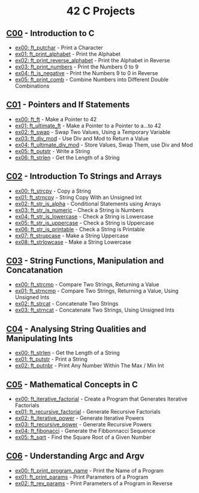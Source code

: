 <div align="center">

# 42 C Projects

</div>

## [C00](https://github.com/di-pokemon/piscine/tree/main/C00) - Introduction to C

- [ex00: ft_putchar](https://github.com/di-pokemon/piscine/blob/main/C00/ex00/ft_putchar.c) - Print a Character
- [ex01: ft_print_alphabet](https://github.com/di-pokemon/piscine/blob/main/C00/ex01/ft_print_alphabet.c) - Print the Alphabet
- [ex02: ft_print_reverse_alphabet](https://github.com/di-pokemon/piscine/blob/main/C00/ex02/ft_print_reverse_alphabet.c) - Print the Alphabet in Reverse
- [ex03: ft_print_numbers](https://github.com/di-pokemon/piscine/blob/main/C00/ex03/ft_print_numbers.c) - Print the Numbers 0 to 9
- [ex04: ft_is_negative](https://github.com/di-pokemon/piscine/blob/main/C00/ex04/ft_is_negative.c) - Print the Numbers 9 to 0 in Reverse
- [ex05: ft_print_comb](https://github.com/di-pokemon/piscine/blob/main/C00/ex05/ft_print_comb.c) - Combine Numbers into Different Double Combinations

## [C01](https://github.com/di-pokemon/piscine/tree/main/C01) - Pointers and If Statements

- [ex00: ft_ft](https://github.com/di-pokemon/piscine/tree/main/C01/ex00/ft_ft.c) - Make a Pointer to 42
- [ex01: ft_ultimate_ft](https://github.com/di-pokemon/piscine/tree/main/C01/ex01/ft_ultimate_ft.c) - Make a Pointer to a Pointer to a...to 42
- [ex02: ft_swap](https://github.com/di-pokemon/piscine/tree/main/C01/ex02/ft_swap.c) - Swap Two Values, Using a Temporary Variable
- [ex03: ft_div_mod](https://github.com/di-pokemon/piscine/tree/main/C01/ex03/ft_div_mod.c) - Use Div and Mod to Return a Value
- [ex04: ft_ultimate_div_mod](https://github.com/di-pokemon/piscine/tree/main/C01/ex04/ft_ultimate_div_mod.c) - Store Values, Swap Them, use Div and Mod
- [ex05: ft_putstr](https://github.com/di-pokemon/piscine/tree/main/C01/ex05/ft_putstr.c) - Write a String
- [ex06: ft_strlen](https://github.com/di-pokemon/piscine/tree/main/C01/ex06/ft_strlen.c) - Get the Length of a String

## [C02](https://github.com/di-pokemon/piscine/tree/main/C02) - Introduction To Strings and Arrays

- [ex00: ft_strcpy](https://github.com/di-pokemon/piscine/tree/main/C02/ex00/ft_strcpy.c) - Copy a String
- [ex01: ft_strncpy](https://github.com/di-pokemon/piscine/tree/main/C02/ex01/ft_strncpy.c) - String Copy With an Unsigned Int
- [ex02: ft_str_is_alpha](https://github.com/di-pokemon/piscine/tree/main/C02/ex02/ft_str_is_alpha.c) - Conditional Statements using Arrays
- [ex03: ft_str_is_numeric](https://github.com/di-pokemon/piscine/tree/main/C02/ex03/ft_str_is_numeric.c) - Check a String is Numbers
- [ex04: ft_str_is_lowercase](https://github.com/di-pokemon/piscine/tree/main/C02/ex04/ft_str_is_lowercase.c) - Check a String is Lowercase
- [ex05: ft_str_is_uppercase](https://github.com/di-pokemon/piscine/tree/main/C02/ex05/ft_str_is_uppercase.c) - Check a String is Uppercase
- [ex06: ft_str_is_printable](https://github.com/di-pokemon/piscine/tree/main/C02/ex06/ft_str_is_printable.c) - Check a String is Printable
- [ex07: ft_strupcase](https://github.com/di-pokemon/piscine/tree/main/C02/ex07/ft_strupcase.c) - Make a String Uppercase
- [ex08: ft_strlowcase](https://github.com/di-pokemon/piscine/tree/main/C02/ex08/ft_strlowcase.c) - Make a String Lowercase

## [C03](https://github.com/di-pokemon/piscine/tree/main/C03) - String Functions, Manipulation and Concatanation

- [ex00: ft_strcmp](https://github.com/di-pokemon/piscine/tree/main/C03/ex00/ft_strcmp.c) - Compare Two Strings, Returning a Value
- [ex01: ft_strncmp](https://github.com/di-pokemon/piscine/tree/main/C03/ex01/ft_strncmp.c) - Compare Two Strings, Returning a Value, Using Unsigned Ints
- [ex02: ft_strcat](https://github.com/di-pokemon/piscine/tree/main/C03/ex02/ft_strcat.c) - Concatenate Two Strings
- [ex03: ft_strncat](https://github.com/di-pokemon/piscine/tree/main/C03/ex03/ft_strncat.c) - Concatenate Two Strings, Using Unsigned Ints

## [C04](https://github.com/di-pokemon/piscine/tree/main/C04) - Analysing String Qualities and Manipulating Ints

- [ex00: ft_strlen](https://github.com/di-pokemon/piscine/tree/main/C04/ex00/ft_strlen.c) - Get the Length of a String
- [ex01: ft_putstr](https://github.com/di-pokemon/piscine/tree/main/C04/ex01/ft_putstr.c) - Print a String
- [ex02: ft_putnbr](https://github.com/di-pokemon/piscine/tree/main/C04/ex02/ft_putnbr.c) - Print Any Number Within The Max / Min Int

## [C05](https://github.com/di-pokemon/piscine/tree/main/C05) - Mathematical Concepts in C

- [ex00: ft_iterative_factorial](https://github.com/di-pokemon/piscine/tree/main/C05/ex00/ft_iterative_factorial.c) - Create a Program that Generates Iterative Factorials
- [ex01: ft_recursive_factorial](https://github.com/di-pokemon/piscine/tree/main/C05/ex01/ft_recursive_factorial.c) - Generate Recursive Factorials
- [ex02: ft_iterative_power](https://github.com/di-pokemon/piscine/tree/main/C05/ex02/ft_iterative_power.c) - Generate Iterative Powers
- [ex03: ft_recursive_power](https://github.com/di-pokemon/piscine/tree/main/C05/ex03/ft_recursive_power.c) - Generate Recursive Powers
- [ex04: ft_fibonacci](https://github.com/di-pokemon/piscine/tree/main/C05/ex04/ft_fibonacci.c) - Generate the Fibbonnacci Sequence
- [ex05: ft_sqrt](https://github.com/di-pokemon/piscine/tree/main/C05/ex05/ft_sqrt.c) - Find the Square Root of a Given Number

## [C06](https://github.com/di-pokemon/piscine/tree/main/C06) - Understanding Argc and Argv

- [ex00: ft_print_program_name](https://github.com/di-pokemon/piscine/tree/main/C06/ex0/ft_print_program_name.c) - Print the Name of a Program
- [ex01: ft_print_params](https://github.com/di-pokemon/piscine/tree/main/C06/ex1/ft_print_params.c) - Print Parameters of a Program
- [ex02: ft_rev_params](https://github.com/di-pokemon/piscine/tree/main/C06/ex2/ft_rev_params.c) - Print Parameters of a Program in Reverse
